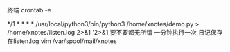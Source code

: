 终端 crontab -e

*/1 * * * * /usr/local/python3/bin/python3 /home/xnotes/demo.py > /home/xnotes/listen.log 2>&1
'2>&1'要不要都无所谓
一分钟执行一次
日记保存在listen.log
vim /var/spool/mail/xnotes